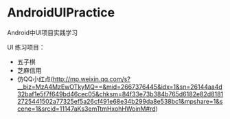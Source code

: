 # AndroidUIPractice
Android中UI项目实践学习

UI 练习项目：
- 五子棋
- 芝麻信用
- 仿QQ小红点(http://mp.weixin.qq.com/s?__biz=MzA4MzEwOTkyMQ==&mid=2667376445&idx=1&sn=26144aa4d32baf1e5f7f649bd46cec05&chksm=84f33e73b384b765d6182e82d81812725441502a77325ef5a26cf491e68e34b299da8e538bc1&mpshare=1&scene=1&srcid=11147aKs3emTtmHxohHWoinM#rd)
